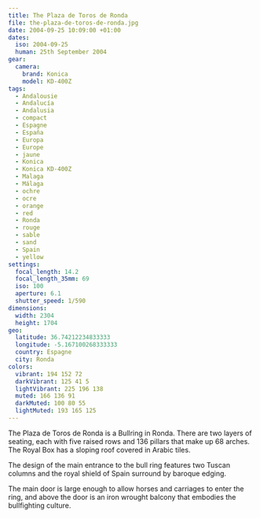```yaml
---
title: The Plaza de Toros de Ronda
file: the-plaza-de-toros-de-ronda.jpg
date: 2004-09-25 10:09:00 +01:00
dates:
  iso: 2004-09-25
  human: 25th September 2004
gear:
  camera:
    brand: Konica
    model: KD-400Z
tags:
  - Andalousie
  - Andalucía
  - Andalusia
  - compact
  - Espagne
  - España
  - Europa
  - Europe
  - jaune
  - Konica
  - Konica KD-400Z
  - Malaga
  - Málaga
  - ochre
  - ocre
  - orange
  - red
  - Ronda
  - rouge
  - sable
  - sand
  - Spain
  - yellow
settings:
  focal_length: 14.2
  focal_length_35mm: 69
  iso: 100
  aperture: 6.1
  shutter_speed: 1/590
dimensions:
  width: 2304
  height: 1704
geo:
  latitude: 36.74212234833333
  longitude: -5.167100268333333
  country: Espagne
  city: Ronda
colors:
  vibrant: 194 152 72
  darkVibrant: 125 41 5
  lightVibrant: 225 196 138
  muted: 166 136 91
  darkMuted: 100 80 55
  lightMuted: 193 165 125
---
```


The Plaza de Toros de Ronda is a Bullring in Ronda. There are two layers of seating, each with five raised rows and 136 pillars that make up 68 arches. The Royal Box has a sloping roof covered in Arabic tiles.

The design of the main entrance to the bull ring features two Tuscan columns and the royal shield of Spain surround by baroque edging. 

The main door is large enough to allow horses and carriages to enter the ring, and above the door is an iron wrought balcony that embodies the bullfighting culture.
